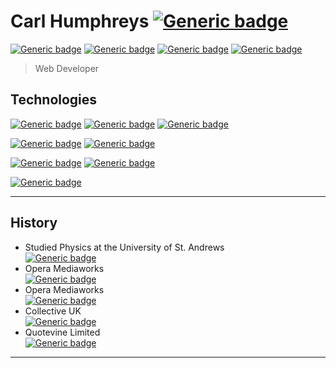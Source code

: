 # Carl Humphreys [![Generic badge](https://img.shields.io/badge/Working_@-Quotevine-brightgreen.svg)](https://www.quotevine.com/)
[![Generic badge](https://img.shields.io/badge/v1.9.94-lightgray.svg)]()
[![Generic badge](https://img.shields.io/badge/commits-26-blue.svg)]()
[![Generic badge](https://img.shields.io/badge/GB--UK-blue.svg)]()
[![Generic badge](https://img.shields.io/badge/humphreys.carl.d@gmail.com-orange.svg)](mailto:humphreys.carl.d@gmail.com?subject=[Github]%20Getting%20in%20touch)
> Web Developer


## Technologies
[![Generic badge](https://img.shields.io/badge/html-4_years-success?logo=html5&style=for-the-badge)]()
[![Generic badge](https://img.shields.io/badge/css-4_years-success?logo=css3&logoColor=lightblue&style=for-the-badge)]()
[![Generic badge](https://img.shields.io/badge/javascript-4_years-success?logo=javascript&style=for-the-badge)]()

[![Generic badge](https://img.shields.io/badge/django-2_years-success?logo=django&logoColor=lightgreen&style=for-the-badge)]()
[![Generic badge](https://img.shields.io/badge/postgres-2_years-success?logo=postgresql&logoColor=blue&style=for-the-badge)]()

[![Generic badge](https://img.shields.io/badge/react-1_year-yellowgreen?logo=react&style=for-the-badge)]()
[![Generic badge](https://img.shields.io/badge/redux-1_year-yellowgreen?logo=redux&logoColor=violet&style=for-the-badge)]()

[![Generic badge](https://img.shields.io/badge/vuejs-learning-blue?logo=vue.js&style=for-the-badge)]()


---

## History
- Studied Physics at the University of St. Andrews<br>[![Generic badge](https://img.shields.io/badge/B.Sc._Physics-2.1-brightgreen.svg)](https://shields.io/)
- Opera Mediaworks<br>[![Generic badge](https://img.shields.io/badge/Rich_Media_Tester-August_2015_--_June_2016-blue)]()
- Opera Mediaworks<br>[![Generic badge](https://img.shields.io/badge/Junior_Software_Developer-June_2016_--_October_2016-blue)]()
- Collective UK<br>[![Generic badge](https://img.shields.io/badge/Rich_Media_Developer-October_2016_--_December_2017-blue)]()
- Quotevine Limited<br>[![Generic badge](https://img.shields.io/badge/Web_Developer-December_2017_--_Current-orange)]()

---
